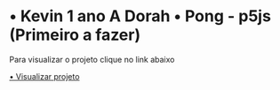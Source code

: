 # • Kevin 1 ano A Dorah • Pong - p5js (Primeiro a fazer) 

<p>Para visualizar o projeto clique no link abaixo<p>
<a href="https://editor.p5js.org/kevin.squiba/full/xg5GYGKNq">• Visualizar projeto</a>

